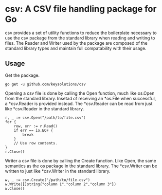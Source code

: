 csv: A CSV file handling package for Go
=======================================

csv provides a set of utility functions to reduce the boilerplate necessary to use the csv package from the standard library when reading and writing to files. The Reader and Writer used by the package are composed of the standard library types and maintain full compatability with their usage.

Usage
-----

Get the package.

```
go get -u github.com/keysolutions/csv
```

Opening a csv file is done by calling the Open function, much like os.Open from the standard library. Insetad of receiving an *os.File when successful, a *csv.Reader is provided instead. The *csv.Reader can be read from just like *csv.Reader in the standard library.

```
r, _ := csv.Open("/path/to/file.csv")
for {
    row, err := r.Read()
    if err == io.EOF {
        break
    }
    // Use row contents.
}
r.Close()
```

Writer a csv file is done by calling the Create function. Like Open, the same semantics as the os package in the standard library. The *csv.Writer can be written to just like *csv.Writer in the standard library.

```
w, _ := csv.Create("/path/to/file.csv")
w.Write([]string{"column 1","column 2","column 3"})
w.Close()
```
